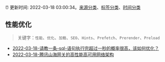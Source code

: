 :alarm_clock: 更新时间: 2022-03-18 03:00:34。[来源分类](../README.md)、[标签分类](../TAGS.md)、[时间分类](../TIMELINE.md)

## 性能优化


> 关键字：`性能`、`优化`、`加载`、`SEO`、`Hints`、`Prefetch`、`Prerender`、`Preload`



- [2022-03-18-请教一条-sql-语句执行完超过一秒的概率很高，该如何优化？](https://www.v2ex.com/t/841172) 
- [2022-03-18-腾讯山海网关的高性能高可用网络架构](https://toutiao.io/k/h11h700) 